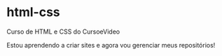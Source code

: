 # html-css
 Curso de HTML e CSS do CursoeVideo

Estou aprendendo a criar sites e agora vou gerenciar meus repositórios!